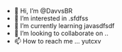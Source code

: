 - 👋 Hi, I’m @DavvsBR
- 👀 I’m interested in .sfdfss
- 🌱 I’m currently learning javasdfsdf
- 💞️ I’m looking to collaborate on ..
- 📫 How to reach me ...
yutcxv
<!---
DavvsBR/DavvsBR is a ✨ special ✨ repository because its `README.md` (this file) appears on your GitHub profile.
You can click the Preview link to take a look at your changes.
--->

